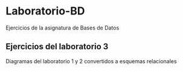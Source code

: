 # Laboratorio-BD
Ejercicios de la asignatura de Bases de Datos

## Ejercicios del laboratorio 3
Diagramas del laboratorio 1 y 2 convertidos a esquemas relacionales
